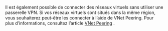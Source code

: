 Il est également possible de connecter des réseaux virtuels sans utiliser une passerelle VPN. Si vos réseaux virtuels sont situés dans la même région, vous souhaiterez peut-être les connecter à l’aide de VNet Peering. Pour plus d’informations, consultez l’article [VNet Peering](../articles/virtual-network/virtual-network-peering-overview.md) .



<!--HONumber=Nov16_HO2-->



